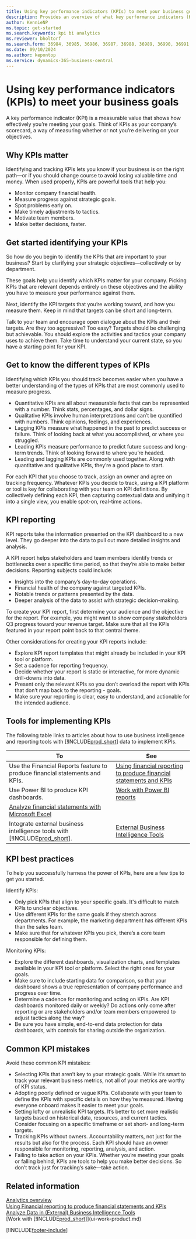 ```yaml
---
title: Using key performance indicators (KPIs) to meet your business goals
description: Provides an overview of what key performance indicators (KPIs) are and how you can use them to meet your business goals.
author: KennieNP
ms.topic: get-started
ms.search.keywords: kpi bi analytics
ms.reviewer: bholtorf
ms.search.form: 36984, 36985, 36986, 36987, 36988, 36989, 36990, 36991, 36992, 36993, 36994, 36995, 36996, 36997, 36998, 36999, 37000, 37001, 37002, 37003, 37004, 37005, 37006, 37007, 37008, 37009, 37010, 37011, 37012, 37013, 37014, 37015, 37016, 37017, 37018, 37019, 37020, 37021, 37022, 37023, 37024, 37025, 37026, 37027, 37028, 37029, 37030, 37031, 37032, 37033, 37034, 37035, 37036, 37037, 37038, 37039, 37040, 37041, 37042, 37043, 37044, 37045, 37046, 37047, 37048, 37049, 37055, 37056, 37057, 37058
ms.date: 09/10/2024
ms.author: kepontop
ms.service: dynamics-365-business-central
---
```


# Using key performance indicators (KPIs) to meet your business goals

A key performance indicator (KPI) is a measurable value that shows how effectively you’re meeting your goals. Think of KPIs as your company’s scorecard, a way of measuring whether or not you’re delivering on your objectives.

## Why KPIs matter

Identifying and tracking KPIs lets you know if your business is on the right path—or if you should change course to avoid losing valuable time and money. When used properly, KPIs are powerful tools that help you:

- Monitor company financial health.
- Measure progress against strategic goals.
- Spot problems early on.
- Make timely adjustments to tactics.
- Motivate team members.
- Make better decisions, faster.

## Get started identifying your KPIs

So how do you begin to identify the KPIs that are important to your business? Start by clarifying your strategic objectives—collectively or by department.

These goals help you identify which KPIs matter for your company. Picking KPIs that are relevant depends entirely on these objectives and the ability you have to measure your performance against them.

Next, identify the KPI targets that you’re working toward, and how you measure them. Keep in mind that targets can be short and long-term.

Talk to your team and encourage open dialogue about the KPIs and their targets. Are they too aggressive? Too easy? Targets should be challenging but achievable. You should explore the activities and tactics your company uses to achieve them. Take time to understand your current state, so you have a starting point for your KPI.

## Get to know the different types of KPIs

Identifying which KPIs you should track becomes easier when you have a better understanding of the types of KPIs that are most commonly used to measure progress.

- Quantitative KPIs are all about measurable facts that can be represented with a number. Think stats, percentages, and dollar signs.
- Qualitative KPIs involve human interpretations and can’t be quantified with numbers. Think opinions, feelings, and experiences.
- Lagging KPIs measure what happened in the past to predict success or failure. Think of looking back at what you accomplished, or where you struggled.
- Leading KPIs measure performance to predict future success and long-term trends. Think of looking forward to where you’re headed.
- Leading and lagging KPIs are commonly used together. Along with quantitative and qualitative KPIs, they’re a good place to start.

For each KPI that you choose to track, assign an owner and agree on tracking frequency. Whatever KPIs you decide to track, using a KPI platform or tool is key for collaborating with your team on KPI definitions. By collectively defining each KPI, then capturing contextual data and unifying it into a single view, you enable spot-on, real-time actions.

## KPI reporting

KPI reports take the information presented on the KPI dashboard to a new level. They go deeper into the data to pull out more detailed insights and analysis.

A KPI report helps stakeholders and team members identify trends or bottlenecks over a specific time period, so that they’re able to make better decisions. Reporting subjects could include:

- Insights into the company’s day-to-day operations.
- Financial health of the company against targeted KPIs.
- Notable trends or patterns presented by the data.
- Deeper analysis of the data to assist with strategic decision-making.

To create your KPI report, first determine your audience and the objective for the report. For example, you might want to show company stakeholders Q3 progress toward your revenue target. Make sure that all the KPIs featured in your report point back to that central theme.

Other considerations for creating your KPI reports include:

- Explore KPI report templates that might already be included in your KPI tool or platform.
- Set a cadence for reporting frequency.
- Decide whether your report is static or interactive, for more dynamic drill-downs into data.
- Present only the relevant KPIs so you don’t overload the report with KPIs that don’t map back to the reporting - goals.
- Make sure your reporting is clear, easy to understand, and actionable for the intended audience.

## Tools for implementing KPIs

The following table links to articles about how to use business intelligence and reporting tools with [!INCLUDE[prod_short](includes/prod_short.md)] data to implement KPIs.

| To  | See |
| --- | --- |
| Use the Financial Reports feature to produce financial statements and KPIs. | [Using financial reporting to produce financial statements and KPIs](bi.md) |
| Use Power BI to produce KPI dashboards. | [Work with Power BI reports](across-working-with-powerbi.md) | 
| [Analyze financial statements with Microsoft Excel](finance-analyze-excel.md) |
| Integrate external business intelligence tools with [!INCLUDE[prod_short](includes/prod_short.md)].| [External Business Intelligence Tools](reports-external-analysis.md) |

## KPI best practices

To help you successfully harness the power of KPIs, here are a few tips to get you started.

Identify KPIs:

- Only pick KPIs that align to your specific goals. It's difficult to match KPIs to unclear objectives.
- Use different KPIs for the same goals if they stretch across departments. For example, the marketing department has different KPIs than the sales team.
- Make sure that for whatever KPIs you pick, there’s a core team responsible for defining them.

Monitoring KPIs:

- Explore the different dashboards, visualization charts, and templates available in your KPI tool or platform. Select the right ones for your goals.
- Make sure to include starting data for comparison, so that your dashboard shows a true representation of company performance and progress over time.
- Determine a cadence for monitoring and acting on KPIs. Are KPI dashboards monitored daily or weekly? Do actions only come after reporting or are stakeholders and/or team members empowered to adjust tactics along the way?
- Be sure you have simple, end-to-end data protection for data dashboards, with controls for sharing outside the organization.

## Common KPI mistakes

Avoid these common KPI mistakes:

- Selecting KPIs that aren’t key to your strategic goals. While it’s smart to track your relevant business metrics, not all of your metrics are worthy of KPI status.
- Adopting poorly defined or vague KPIs. Collaborate with your team to define the KPIs with specific details on how they're measured. Having everyone onboard makes it easier to meet your goals.
- Setting lofty or unrealistic KPI targets. It’s better to set more realistic targets based on historical data, resources, and current tactics. Consider focusing on a specific timeframe or set short- and long-term targets.
- Tracking KPIs without owners. Accountability matters, not just for the results but also for the process. Each KPI should have an owner responsible for monitoring, reporting, analysis, and action.
- Failing to take action on your KPIs. Whether you’re meeting your goals or falling behind, KPIs are tools to help you make better decisions. So don’t track just for tracking’s sake—take action.

## Related information

[Analytics overview](reports-bi-reporting.md)  
[Using Financial reporting to produce financial statements and KPIs](bi.md)  
[Analyze Data in (External) Business Intelligence Tools](reports-external-analysis.md)  
[Work with [!INCLUDE[prod_short](includes/prod_short.md)]](ui-work-product.md)  

[!INCLUDE[footer-include](includes/footer-banner.md)]
